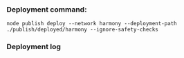 ### Deployment command:
```shell
node publish deploy --network harmony --deployment-path ./publish/deployed/harmony --ignore-safety-checks
```

### Deployment log
```shell

```
